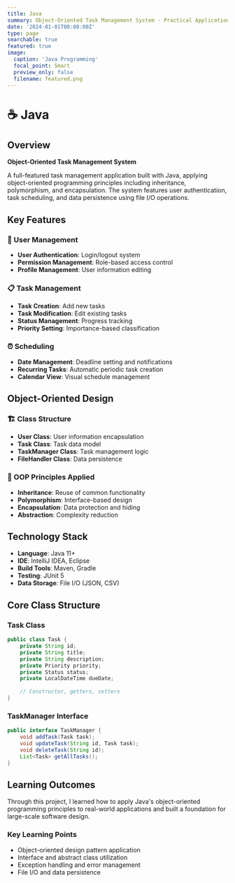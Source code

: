 ```yaml
---
title: Java
summary: Object-Oriented Task Management System - Practical Application of OOP Principles
date: '2024-01-01T00:00:00Z'
type: page
searchable: true
featured: true
image:
  caption: 'Java Programming'
  focal_point: Smart
  preview_only: false
  filename: featured.png
---
```


<div class="justify-text">

# ☕ Java

## Overview
**Object-Oriented Task Management System**

A full-featured task management application built with Java, applying object-oriented programming principles including inheritance, polymorphism, and encapsulation. The system features user authentication, task scheduling, and data persistence using file I/O operations.

## Key Features

### 👤 User Management
- **User Authentication**: Login/logout system
- **Permission Management**: Role-based access control
- **Profile Management**: User information editing

### 📋 Task Management
- **Task Creation**: Add new tasks
- **Task Modification**: Edit existing tasks
- **Status Management**: Progress tracking
- **Priority Setting**: Importance-based classification

### ⏰ Scheduling
- **Date Management**: Deadline setting and notifications
- **Recurring Tasks**: Automatic periodic task creation
- **Calendar View**: Visual schedule management

## Object-Oriented Design

### 🏗️ Class Structure
- **User Class**: User information encapsulation
- **Task Class**: Task data model
- **TaskManager Class**: Task management logic
- **FileHandler Class**: Data persistence

### 🔄 OOP Principles Applied
- **Inheritance**: Reuse of common functionality
- **Polymorphism**: Interface-based design
- **Encapsulation**: Data protection and hiding
- **Abstraction**: Complexity reduction

## Technology Stack

- **Language**: Java 11+
- **IDE**: IntelliJ IDEA, Eclipse
- **Build Tools**: Maven, Gradle
- **Testing**: JUnit 5
- **Data Storage**: File I/O (JSON, CSV)

## Core Class Structure

### Task Class
```java
public class Task {
    private String id;
    private String title;
    private String description;
    private Priority priority;
    private Status status;
    private LocalDateTime dueDate;
    
    // Constructor, getters, setters
}
```

### TaskManager Interface
```java
public interface TaskManager {
    void addTask(Task task);
    void updateTask(String id, Task task);
    void deleteTask(String id);
    List<Task> getAllTasks();
}
```

## Learning Outcomes

Through this project, I learned how to apply Java's object-oriented programming principles to real-world applications and built a foundation for large-scale software design.

### Key Learning Points
- Object-oriented design pattern application
- Interface and abstract class utilization
- Exception handling and error management
- File I/O and data persistence

</div>
